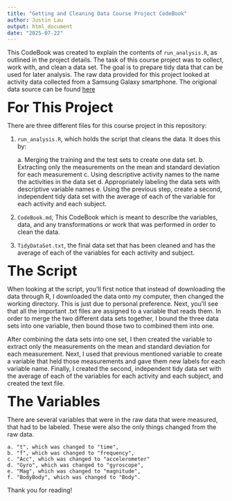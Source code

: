 ```yaml
---
title: "Getting and Cleaning Data Course Project CodeBook"
author: Justin Lau
output: html_document
date: "2025-07-22"
---
```

This CodeBook was created to explain the contents of ```run_analysis.R```, as outlined in the project details.
The task of this course project was to collect, work with, and clean a data set. The goal is to prepare tidy data that 
can be used for later analysis. The raw data provided for this project looked at activity data collected
from a Samsung Galaxy smartphone. The origional data source can be found [here](https://archive.ics.uci.edu/dataset/240/human+activity+recognition+using+smartphones)


<font size="6"> **For This Project** </font>

There are three different files for this course project in this repository:

1. ```run_analysis.R```, which holds the script that cleans the data. It does this by:

    a. Merging the training and the test sets to create one data set. 
    b. Extracting only the measurements on the mean and standard deviation for each measurement
    c. Using descriptive activity names to the name the activities in the data set
    d. Appropriately labeling the data sets with descriptive variable names
    e. Using the previous step, create a second, independent tidy data set with the average of each of 
     the variable for each activity and each subject. 
2. ```CodeBook.md```, This CodeBook which is meant to describe the variables, data, and any transformations or work 
that was performed in order to clean the data. 
3. ```TidyDataSet.txt```, the final data set that has been cleaned and has the average of each of the variables 
for each activity and subject. 

<font size="6"> **The Script** </font>

When looking at the script, you'll first notice that instead of downloading the data through R, I downloaded the data onto
my computer, then changed the working directory. This is just due to personal preference. Next, you'll see that all the 
important .txt files are assigned to a variable that reads them. In order to merge the two different data sets together, 
I bound the three data sets into one variable, then bound those two to combined them into one. 

After combining the data sets into one set, I then created the variable to extract only the measurements on the mean
and standard deviation for each measurement. Next, I used that previous mentioned variable to create a variable that held
those measurements and gave them new labels for each variable name. Finally, I created the second, independent tidy data set
with the average of each of the variables for each activity and each subject, and created the text file. 



<font size="6"> **The Variables** </font>

There are several variables that were in the raw data that were measured, that had to be labeled. These were also the only 
things changed from the raw data. 

    a. "t", which was changed to "time", 
    b. "f", which was changed to "frequency", 
    c. "Acc", which was changed to "accelerometer"
    d. "Gyro", which was changed to "gyroscope", 
    e. "Mag", which was changed to "magnitude", 
    f. "BodyBody", which was changed to "Body". 

Thank you for reading!